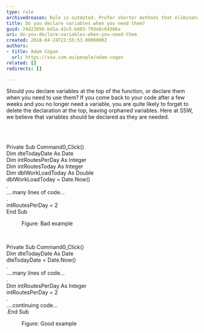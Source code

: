 ```yaml
---
type: rule
archivedreason: Rule is outdated. Prefer shorter methods that eliminate the need for this rule
title: Do you declare variables when you need them?
guid: 24d23856-bd1a-42c5-b883-793e6c84366a
uri: do-you-declare-variables-when-you-need-them
created: 2018-04-24T21:55:53.0000000Z
authors:
- title: Adam Cogan
  url: https://ssw.com.au/people/adam-cogan
related: []
redirects: []

---
```



<p class="ssw15-rteElement-P">Should you declare variables at the top of the function, or declare them when you need to use them? If you come back to your code after a few weeks and you no longer need a variable, you are quite likely to forget to delete the declaration at the top, leaving orphaned variables. Here at SSW, we believe that variables should be declared as they are needed.​<br></p>
<br><excerpt class='endintro'></excerpt><br>
<p class="ssw15-rteElement-CodeArea">​Private Sub Command0_Click()<br>Dim dteTodayDate As Date<br>Dim intRoutesPerDay As Integer<br>Dim intRoutesToday As Integer<br>Dim dblWorkLoadToday As Double<br>dblWorkLoadToday = Date.Now()<br>.<br>....many lines of code...<br>.<br>intRoutesPerDay = 2<br>End Sub</p><dd class="ssw15-rteElement-FigureBad">  Figure&#58; Bad example <br></dd><p><br></p><p class="ssw15-rteElement-CodeArea">Private Sub Command0_Click()<br>Dim dteTodayDate As Date<br>dteTodayDate = Date.Now()<br>.<br>....many lines of code...<br>.<br>Dim intRoutesPerDay As Integer<br>intRoutesPerDay = 2<br>.<br>....continuing code...<br>.End Sub</p><dd class="ssw15-rteElement-FigureGood">​Figure&#58; Good example​​<br></dd>


